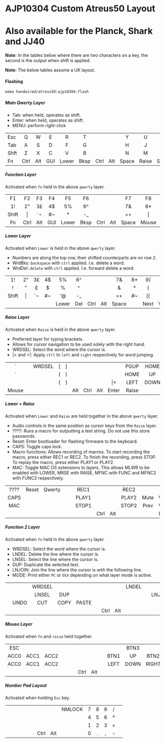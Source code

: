 # AJP10304 Custom Atreus50 Layout
# Also available for the Planck, Shark and JJ40

**Note:** In the tables below where there are two characters on a key,
the second is the output when shift is applied.

**Note:** The below tables assume a UK layout.

#### Flashing

`make handwired/atreus50:ajp10304:flash`

##### Main Qwerty Layer

* Tab: when held, operates as shift.
* Enter: when held, operates as shift.
* MENU: perform right-click

|      |      |      |      |      |      |      |      |      |      |      |      |      |      |
| ---- |:----:| :---:| :---:| :---:| :---:| :---:| :---:| :---:| :---:| :---:| :---:| :---:| ----:|
| Esc  |   Q  |   W  |   E  |   R  |   T  |      |      |   Y  |   U  |   I  |   O  |   P  | Bksp |
| Tab  |   A  |   S  |   D  |   F  |   G  |      |      |   H  |   J  |   K  |   L  |  ;:  | Enter|
| Shft |   Z  |   X  |   C  |   V  |   B  |      |      |   N  |   M  |  ,<  |  .>  |  /?  | Shft |
| Fn   | Ctrl | Alt  | GUI  |Lower | Bksp | Ctrl | Alt  |Space |Raise | Shift| MENU | Ctrl | Fn2  |

##### Function Layer
Activated when `fn` held in the above `qwerty` layer.

|       |      |      |      |      |      |      |      |      |      |      |      |      |      |
| :---: |:----:| :---:| :---:| :---:| :---:| :---:| :---:| :---:| :---:| :---:| :---:| :---:| :---:|
|  F1   |  F2  |  F3  |  F4  |  F5  |  F6  |      |      |  F7  |  F8  |  F9  |  F10 |  F11 |  F12 |
|  1!   |  2"  |  3£  |  4$  |  5%  |  6^  |      |      |  7&  |  8*  |  9(  |  0)  |  ~   |INSERT|
| Shift |  \|  |  `¬  |  #~  |   *  |  -_  |      |      |  =+  |  \|  |  [{  |  ]}  |  '@  |Shift |
| Fn    | Ctrl | Alt  | GUI  |Lower | Bksp | Ctrl | Alt  |Space |Mouse | MENU | Alt  | Ctrl | Fn2  |

##### Lower Layer
Activated when `Lower` is held in the above `qwerty` layer.

* Numbers are along the top row, their shifted counterparts are on row 2.
* WrdBks: `backspace` with `ctrl` applied. I.e. delete a word.
* WrdDel: `delete` with `ctrl` applied. I.e. forward delete a word.

|       |      |      |      |      |      |      |      |      |      |      |      |      |      |
| :---: |:----:| :---:| :---:| :---:| :---:| :---:| :---:| :---:| :---:| :---:| :---:| :---:| :---:|
|  1!   |  2"  |  3£  |  4$  |  5%  |  6^  |      |      |  7&  |  8*  |  9(  |  0)  | DEL  | Bksp |
|  !    |   "  |   £  |   $  |   %  |   ^  |      |      |   &  |   *  |   (  |   )  |WrdDel|WrdBks|
| Shift |  \|  |  `¬  |  #~  |  '@  |  -_  |      |      |  =+  |  #~  |  [{  |  ]}  |  '@  |Shift |
|       |      |      |      |Lower | Del  | Ctrl | Alt  |Space |      | Next | Vol- | Vol+ | Play |

##### Raise Layer
Activated when `Raise` is held in the above `qwerty` layer.

* Preferred layer for typing brackets.
* Allows for cursor navigation to be used solely with the right hand.
* WRDSEL: Select the word where the cursor is.
* |< and >|: Apply `ctrl` to `left` and `right` respectively for word jumping.

|       |      |      |      |      |      |      |      |       |      |      |      |       |      |
| :---: |:----:| :---:| :---:| :---:| :---:| :---:| :---:| :---: | :---:| :---:| :---:| :---: | :---:|
|   `   |      |WRDSEL|  [   |   ]  |      |      |      |       | PGUP | HOME |PGDOWN|       |PRNTSC|
|   `   |      |      |  (   |   )  |      |      |      |       | HOME |  UP  | END  |       |ZOOM +|
|       |      |      |  {   |   }  |      |      |      |&#124;<| LEFT | DOWN |RIGHT |>&#124;|ZOOM -|
| Mouse |      |      |      |      |  Alt | Ctrl | Alt  | Enter |Raise |      |      |       |      |

##### Lower + Raise
Activated when `Lower` and `Raise` are held together in the above `qwerty` layer.

* Audio controls in the same position as cursor keys from the `Raise` layer.
* ????: Runs a macro for outputting a text string.  Do not use this store passwords.
* Reset: Enter bootloader for flashing firmware to the keyboard.
* CAPS: Toggle caps lock.
* Macro functions: Allows recording of macros.  To start recording the macro, press either REC1 or REC2. 
To finish the recording, press STOP. To replay the macro, press either PLAY1 or PLAY2.
* MAC: Toggle MAC OS extensions to layers. This allows MLWR to be enabled with LOWER,
MRSE with RAISE, MFNC with FUNC and MFNC2 with FUNC2 respectively.

|       |      |      |      |      |      |      |      |      |      |      |      |      |      |
| :---: |:----:| :---:| :---:| :---:| :---:| :---:| :---:| :---:| :---:| :---:| :---:| :---:| :---:|
| ????  | Reset|Qwerty|      |      | REC1 |      |      | REC2 |      |      |      |      |  Del |
| CAPS  |      |      |      |      | PLAY1|      |      |PLAY2 | Mute | Vol+ | Play |      |      |
| MAC   |      |      |      |      | STOP1|      |      |STOP2 | Prev | Vol- | Next |      |      |
|       |      |      |      |      |      | Ctrl | Alt  |      |      | DYN  |      |      |      |

##### Function 2 Layer
Activated when `fn` held in the above `qwerty` layer.
* WRDSEL: Select the word where the cursor is.
* LNDEL: Delete the line where the cursor is.
* LNSEL: Select the line where the cursor is.
* DUP: Duplicate the selected text.
* LNJOIN: Join the line where the cursor is with the following line.
* MODE: Print either `PC` or `OSX` depending on what layer mode is active.

|       |      |      |      |      |      |      |      |      |      |      |      |      |      |
| :---: | :---:| :---:| :---:| :---:| :---:| :---:| :---:| :---:| :---:| :---:| :---:| :---:| :---:|
|       |      |WRDSEL|      |      |      |      |      | LNDEL|      |      |      |      |      |
|       |      | LNSEL| DUP  |      |      |      |      |      |      |LNJOIN|      |      |      |
|       | UNDO | CUT  | COPY | PASTE|      |      |      |      |      |      |      |      | MODE |
|       |      |      |      |      |      | Ctrl | Alt  |      |      |      |      |      |      |

##### Mouse Layer
Activated when `fn` and `raise` held together.

|       |      |      |      |      |      |      |      |      |      |      |      |      |      |
| :---: | :---:| :---:| :---:| :---:| :---:| :---:| :---:| :---:| :---:| :---:| :---:| :---:| :---:|
| ESC   |      |      |      |      |      |      |      |      |      | BTN3 |      |      |      |
| ACC0  | ACC1 | ACC2 |      |      |      |      |      |      | BTN1 |  UP  | BTN2 |      |      |
| ACC0  | ACC1 | ACC2 |      |      |      |      |      |      | LEFT | DOWN | RIGHT|      |      |
|       |      |      |      |      |      | Ctrl | Alt  |      |      |      |      |      |      |

##### Number Pad Layout
Activated when holding `Esc` key.

|       |      |      |      |      |      |      |      |      |      |      |      |      |      |
| :---: | :---:| :---:| :---:| :---:| :---:| :---:| :---:| :---:| :---:| :---:| :---:| :---:| :---:|
|       |      |      |      |      |      |      |      |NMLOCK|   7  |   8  |   9  |   /  |      |
|       |      |      |      |      |      |      |      |      |   4  |   5  |   6  |   *  |      |
|       |      |      |      |      |      |      |      |      |   1  |   2  |   3  |   +  |      |
|       |      |      |      |      |      | Ctrl | Alt  |      |   0  |   .  |   ,  |   -  |      |



